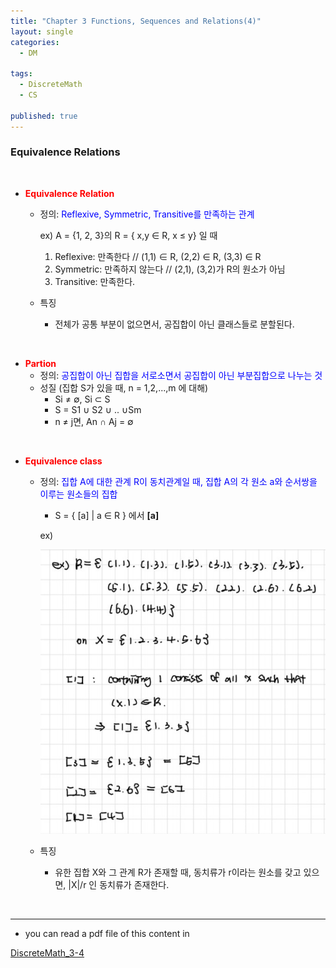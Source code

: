 ```yaml
---
title: "Chapter 3 Functions, Sequences and Relations(4)"
layout: single
categories:
  - DM

tags:
  - DiscreteMath
  - CS

published: true
---
```


### Equivalence Relations

<br>

- <span style = "color:red">**Equivalence Relation**</span>

  - 정의: <span style = "color:blue">Reflexive, Symmetric, Transitive를 만족하는 관계</span>

    ex) A = {1, 2, 3}의 R = { x,y ∈ R, x ≤ y} 일 때

    1. Reflexive: 만족한다 // (1,1) ∈ R, (2,2) ∈ R, (3,3) ∈ R
    2. Symmetric: 만족하지 않는다 // (2,1), (3,2)가 R의 원소가 아님
    3. Transitive: 만족한다.

  - 특징

    - 전체가 공통 부분이 없으면서, 공집합이 아닌 클래스들로 분할된다.


<br>

- <span style = "color:red">**Partion**</span>
  - 정의: <span style = "color:blue"> 공집합이 아닌 집합을 서로소면서 공집합이 아닌 부분집합으로 나누는 것</span>
  - 성질 (집합 S가 있을 때, n = 1,2,...,m 에 대해)
    - Si ≠ ∅, Si ⊂ S
    - S = S1 ∪ S2 ∪ .. ∪Sm
    - n ≠ j면, An ∩ Aj = ∅

<br>

- <span style = "color:red">**Equivalence class**</span>

  - 정의: <span style = "color:blue">집합 A에 대한 관계 R이 동치관계일 때, 집합 A의 각 원소 a와 순서쌍을 이루는 원소들의 집합</span>

    - S = { [a] | a ∈ R } 에서 **[a]**

    ex)

    ![image-20221124151508115](/assets/images/2022-11-22-DM3-4/image-20221124151508115.png)

  - 특징
    - 유한 집합 X와 그 관계 R가 존재할 때, 동치류가 r이라는 원소를 갖고 있으면, |X|/r 인 동치류가 존재한다.

<br>

---

- you can read a pdf file of this content in 

[DiscreteMath_3-4](https://github.com/maloveforme/maloveforme.github.io/tree/master/summary/DM)
